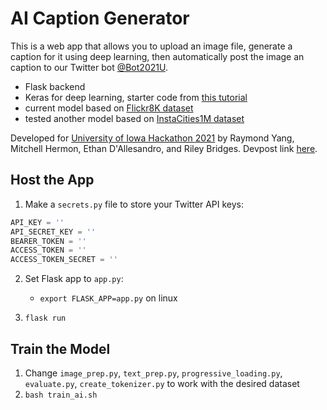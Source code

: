 # AI Caption Generator

This is a web app that allows you to upload an image file, generate a caption for it using deep learning, then automatically post the image an caption to our Twitter bot [@Bot2021U](https://twitter.com/Bot2021U).
- Flask backend
- Keras for deep learning, starter code from [this tutorial](https://machinelearningmastery.com/develop-a-deep-learning-caption-generation-model-in-python/)
- current model based on [Flickr8K dataset](https://academictorrents.com/details/9dea07ba660a722ae1008c4c8afdd303b6f6e53b)
- tested another model based on [InstaCities1M dataset](https://gombru.github.io/2018/08/01/InstaCities1M/)

Developed for [University of Iowa Hackathon 2021](hack.uiowa.edu) by Raymond Yang, Mitchell Hermon, Ethan D'Allesandro, and Riley Bridges. Devpost link [here](https://devpost.com/software/imagecaptionai).

## Host the App

1. Make a `secrets.py` file to store your Twitter API keys:
```python
API_KEY = ''
API_SECRET_KEY = ''
BEARER_TOKEN = ''
ACCESS_TOKEN = ''
ACCESS_TOKEN_SECRET = ''
```
2. Set Flask app to `app.py`:
    - `export FLASK_APP=app.py` on linux

3. `flask run`

## Train the Model

1. Change `image_prep.py`, `text_prep.py`, `progressive_loading.py`, `evaluate.py`, `create_tokenizer.py` to work with the desired dataset
2. `bash train_ai.sh`